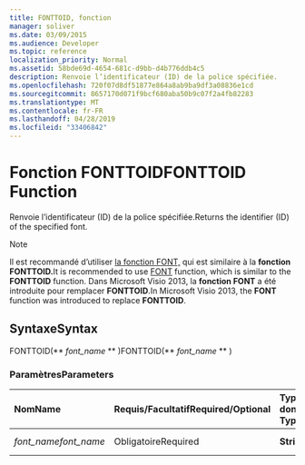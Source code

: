 ```yaml
---
title: FONTTOID, fonction
manager: soliver
ms.date: 03/09/2015
ms.audience: Developer
ms.topic: reference
localization_priority: Normal
ms.assetid: 58bde69d-4654-681c-d9bb-d4b776ddb4c5
description: Renvoie l’identificateur (ID) de la police spécifiée.
ms.openlocfilehash: 720f07d8df51877e864a8ab9ba9df3a08836e1cd
ms.sourcegitcommit: 8657170d071f9bcf680aba50b9c07f2a4fb82283
ms.translationtype: MT
ms.contentlocale: fr-FR
ms.lasthandoff: 04/28/2019
ms.locfileid: "33406842"
---
```

# <a name="fonttoid-function"></a><span data-ttu-id="f52e7-103">Fonction FONTTOID</span><span class="sxs-lookup"><span data-stu-id="f52e7-103">FONTTOID Function</span></span>

<span data-ttu-id="f52e7-104">Renvoie l’identificateur (ID) de la police spécifiée.</span><span class="sxs-lookup"><span data-stu-id="f52e7-104">Returns the identifier (ID) of the specified font.</span></span>
  
> [!NOTE]
> <span data-ttu-id="f52e7-105">Il est recommandé d’utiliser [la fonction FONT,](font-function.md) qui est similaire à la **fonction FONTTOID.**</span><span class="sxs-lookup"><span data-stu-id="f52e7-105">It is recommended to use [FONT](font-function.md) function, which is similar to the **FONTTOID** function.</span></span> <span data-ttu-id="f52e7-106">Dans Microsoft Visio 2013, la **fonction FONT** a été introduite pour remplacer **FONTTOID**.</span><span class="sxs-lookup"><span data-stu-id="f52e7-106">In Microsoft Visio 2013, the **FONT** function was introduced to replace **FONTTOID**.</span></span> 
  
## <a name="syntax"></a><span data-ttu-id="f52e7-107">Syntaxe</span><span class="sxs-lookup"><span data-stu-id="f52e7-107">Syntax</span></span>

<span data-ttu-id="f52e7-108">FONTTOID(\*\* *font_name* \*\* )</span><span class="sxs-lookup"><span data-stu-id="f52e7-108">FONTTOID(\*\* *font_name* \*\* )</span></span> 
  
### <a name="parameters"></a><span data-ttu-id="f52e7-109">Paramètres</span><span class="sxs-lookup"><span data-stu-id="f52e7-109">Parameters</span></span>

|<span data-ttu-id="f52e7-110">**Nom**</span><span class="sxs-lookup"><span data-stu-id="f52e7-110">**Name**</span></span>|<span data-ttu-id="f52e7-111">**Requis/Facultatif**</span><span class="sxs-lookup"><span data-stu-id="f52e7-111">**Required/Optional**</span></span>|<span data-ttu-id="f52e7-112">**Type de données**</span><span class="sxs-lookup"><span data-stu-id="f52e7-112">**Data Type**</span></span>|<span data-ttu-id="f52e7-113">**Description**</span><span class="sxs-lookup"><span data-stu-id="f52e7-113">**Description**</span></span>|
|:-----|:-----|:-----|:-----|
| <span data-ttu-id="f52e7-114">_font_name_</span><span class="sxs-lookup"><span data-stu-id="f52e7-114">_font_name_</span></span> <br/> |<span data-ttu-id="f52e7-115">Obligatoire</span><span class="sxs-lookup"><span data-stu-id="f52e7-115">Required</span></span>  <br/> |<span data-ttu-id="f52e7-116">**String**</span><span class="sxs-lookup"><span data-stu-id="f52e7-116">**String**</span></span> <br/> |<span data-ttu-id="f52e7-117">Nom de la police.</span><span class="sxs-lookup"><span data-stu-id="f52e7-117">The name of the font.</span></span>  <br/> |
   

